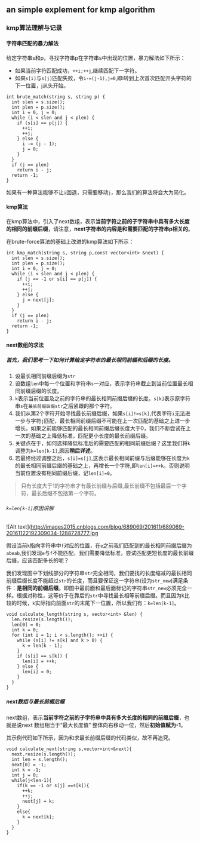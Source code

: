 ## an simple explement for kmp algorithm

###  kmp算法理解与记录

#### 字符串匹配的暴力解法

给定字符串s和p，寻找字符串p在字符串s中出现的位置，暴力解法如下所示：

* 如果当前字符匹配成功，```++i;++j```,继续匹配下一字符。
* 如果```s[i]```与```s[j]```匹配失败，令```i-=(j-1),j=0```,即i转到上次首次匹配开头字符的下一位置，j从头开始。
```
int brute_match(string s, string p) {
  int slen = s.size();
  int plen = p.size();
  int i = 0, j = 0;
  while (i < slen and j < plen) {
    if (s[i] == p[j]) {
      ++i;
      ++j;
    } else {
      i -= (j - 1);
      j = 0;
    }
  }
  if (j == plen)
    return i - j;
  return -1;
}
```

如果有一种算法能够不让```i```回退，只需要移动```j```，那么我们的算法将会大为简化。

#### kmp算法

在kmp算法中，引入了next数组，表示**当前字符之前的子字符串中具有多大长度的相同的前缀后缀**，请注意，**next字符串的内容是和需要匹配的字符串p相关的**。

在brute-force算法的基础上改进的kmp算法如下所示：

```
int kmp_match(string s, string p,const vector<int> &next) {
  int slen = s.size();
  int plen = p.size();
  int i = 0, j = 0;
  while (i < slen and j < plen) {
    if (j == -1 or s[i] == p[j]) {
      ++i;
      ++j;
    } else {
      j = next[j];
    }
  }
  if (j == plen)
    return i - j;
  return -1;
}
```

#### next数组的求法
##### 首先，我们思考一下如何计算给定字符串的最长相同前缀和后缀的长度。

1. 设最长相同前缀后缀为```str```
2. 设数组```len```中每一个位置和字符串```s```一对应，表示字符串截止到当前位置最长相同前缀后缀的长度。
3.  ```k```表示当前位置及之前的字符串的最长相同前缀后缀的长度。```s[k]```表示原字符串```s```在```最长前缀后缀str```之后紧跟的那个字符。
4.  我们从第2个字符开始寻找最长前缀后缀，如果```s[i]!=s[k]```,代表字符```i```无法进一步与字符```j```匹配，最长相同前缀后缀不可能在上一次匹配的基础之上进一步增长。如果之前能够匹配的最长相同前缀后缀长度大于0，我们不断尝试在上一次的基础之上降低标准，匹配更小长度的最长前缀后缀。
5.  关键点在于，如何选择降低标准后的需要匹配的相同前缀后缀？这里我们将```k```调整为```k=len[k-1]```,原因**稍后详述**。
6.  若最终经过调整之后，```s[i]=s[j]```,这表示最长相同前缀与后缀能够在长度为```k```的最长相同前缀后缀的基础之上，再增长一个字符,即```len[i]=++k```。否则说明当前位置没有相同前缀后缀，记```len[i]=0```。

>只有长度大于1的字符串才有最长前缀与后缀,最长前缀不包括最后一个字符，最长后缀不包括第一个字符。

###### ```k=len[k-1]```原因讲解

![Alt text](http://images2015.cnblogs.com/blog/689069/201611/689069-20161122192309034-1288728777.jpg


假设当前```k```指向字符串中```f```对应的位置，在```e```之前我们匹配到的最长相同前缀后缀为```abeab```,我们发现```e```与```f```不能匹配，我们需要降低标准，尝试匹配更短长度的最长前缀后缀，应该匹配多长的呢？

我们发现图中下划线部分的字符串```str```完全相同，我们要找的长度缩减的最长相同前缀后缀长度不能超过```str```的长度，而且要保证这一字符串(设为```str_new```)满足条件：**是相同的前缀后缀**。即图中最前面和最后面标记的字符串```str_new```必须完全一样。根据对称性，这等价于在靠后的```str```中寻找最长相等前缀后缀。而且因为k比较的时候，```k```实际指向前面```str```的末尾下一位置，所以我们有：```k=len[k-1]```。

```
void calculate_length(string s, vector<int> &len) {
  len.resize(s.length());
  len[0] = 0;
  int k = 0;
  for (int i = 1; i < s.length(); ++i) {
    while (s[i] != s[k] and k > 0) {
      k = len[k - 1];
    }
    if (s[i] == s[k]) {
      len[i] = ++k;
    } else {
      len[i] = 0;
    }
  }
}
```

##### next数组与最长前缀后缀

next数组，表示**当前字符之前的子字符串中具有多大长度的相同的前缀后缀**，也就是说next 数组相当于“最大长度值” 整体向右移动一位，然后**初始值赋为-1**。

其示例代码如下所示，因为和求最长前缀后缀的代码类似，故不再追究。

```
void calculate_next(string s,vector<int>&next){
  next.resize(s.length());
  int len = s.length();
  next[0] = -1;
  int k = -1;
  int j = 0;
  while(j<len-1){
    if(k == -1 or s[j] ==s[k]){
      ++k;
      ++j;
      next[j] = k;
    }
    else{
      k = next[k];
    }
  }
}
```
